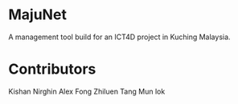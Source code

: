 # MajuNet
A management tool build for an ICT4D project in Kuching Malaysia.

# Contributors
Kishan Nirghin 
Alex Fong Zhiluen
Tang Mun lok